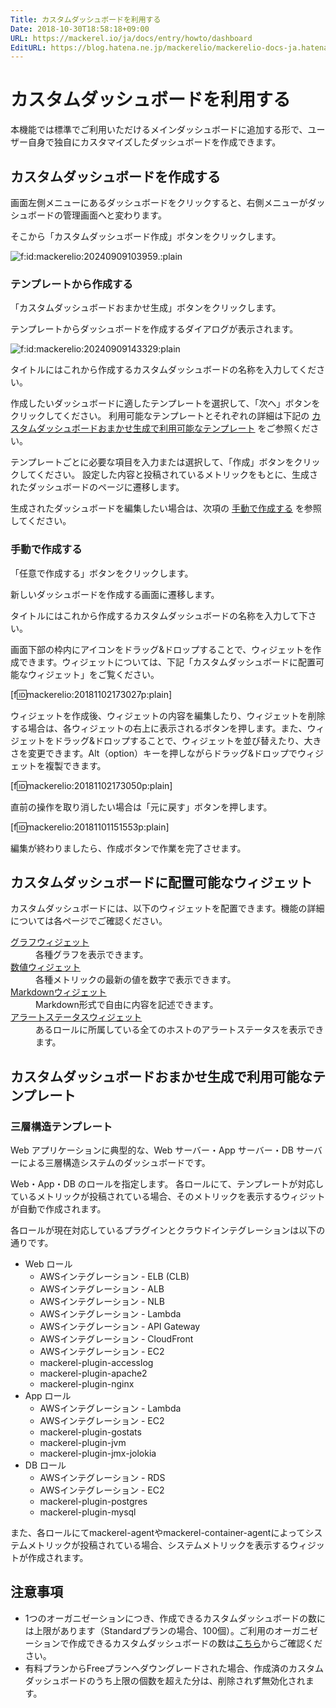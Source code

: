 ```yaml
---
Title: カスタムダッシュボードを利用する
Date: 2018-10-30T18:58:18+09:00
URL: https://mackerel.io/ja/docs/entry/howto/dashboard
EditURL: https://blog.hatena.ne.jp/mackerelio/mackerelio-docs-ja.hatenablog.mackerel.io/atom/entry/10257846132661894084
---
```


# カスタムダッシュボードを利用する
本機能では標準でご利用いただけるメインダッシュボードに追加する形で、ユーザー自身で独自にカスタマイズしたダッシュボードを作成できます。

## カスタムダッシュボードを作成する
画面左側メニューにあるダッシュボードをクリックすると、右側メニューがダッシュボードの管理画面へと変わります。

そこから「カスタムダッシュボード作成」ボタンをクリックします。

<p><span itemscope itemtype="http://schema.org/Photograph"><img src="https://cdn-ak.f.st-hatena.com/images/fotolife/m/mackerelio/20240909/20240909103959.png" alt="f:id:mackerelio:20240909103959.:plain" title="f:id:mackerelio:20240909103959:plain" class="hatena-fotolife" itemprop="image"></span></p>

### テンプレートから作成する

「カスタムダッシュボードおまかせ生成」ボタンをクリックします。

テンプレートからダッシュボードを作成するダイアログが表示されます。

<p><span itemscope itemtype="http://schema.org/Photograph"><img src="https://cdn-ak.f.st-hatena.com/images/fotolife/m/mackerelio/20240909/20240909143329.png" alt="f:id:mackerelio:20240909143329:plain" title="f:id:mackerelio:20240909143329:plain" class="hatena-fotolife" itemprop="image"></span></p>

タイトルにはこれから作成するカスタムダッシュボードの名称を入力してください。

作成したいダッシュボードに適したテンプレートを選択して、「次へ」ボタンをクリックしてください。
利用可能なテンプレートとそれぞれの詳細は下記の [カスタムダッシュボードおまかせ生成で利用可能なテンプレート](#templates) をご参照ください。

テンプレートごとに必要な項目を入力または選択して、「作成」ボタンをクリックしてください。
設定した内容と投稿されているメトリックをもとに、生成されたダッシュボードのページに遷移します。

生成されたダッシュボードを編集したい場合は、次項の [手動で作成する](#manual) を参照してください。

<h3 id="manual">手動で作成する</h3>

「任意で作成する」ボタンをクリックします。

新しいダッシュボードを作成する画面に遷移します。

タイトルにはこれから作成するカスタムダッシュボードの名称を入力して下さい。

画面下部の枠内にアイコンをドラッグ&amp;ドロップすることで、ウィジェットを作成できます。ウィジェットについては、下記「カスタムダッシュボードに配置可能なウィジェット」をご覧ください。

[f:id:mackerelio:20181102173027p:plain]

ウィジェットを作成後、ウィジェットの内容を編集したり、ウィジェットを削除する場合は、各ウィジェットの右上に表示されるボタンを押します。また、ウィジェットをドラッグ&amp;ドロップすることで、ウィジェットを並び替えたり、大きさを変更できます。Alt（option）キーを押しながらドラッグ&amp;ドロップでウィジェットを複製できます。

[f:id:mackerelio:20181102173050p:plain]

直前の操作を取り消したい場合は「元に戻す」ボタンを押します。

[f:id:mackerelio:20181101151553p:plain]

編集が終わりましたら、作成ボタンで作業を完了させます。

## カスタムダッシュボードに配置可能なウィジェット
カスタムダッシュボードには、以下のウィジェットを配置できます。機能の詳細については各ページでご確認ください。

<dl>
    <dt><a href="https://mackerel.io/ja/docs/entry/howto/dashboard/graph">グラフウィジェット</a></dt>
    <dd>各種グラフを表示できます。</dd>
    <dt><a href="https://mackerel.io/ja/docs/entry/howto/dashboard/value">数値ウィジェット</a></dt>
    <dd>各種メトリックの最新の値を数字で表示できます。</dd>
    <dt><a href="https://mackerel.io/ja/docs/entry/howto/dashboard/markdown">Markdownウィジェット</a></dt>
    <dd>Markdown形式で自由に内容を記述できます。</dd>
    <dt><a href="https://mackerel.io/ja/docs/entry/howto/dashboard/alert-status">アラートステータスウィジェット</a></dt>
    <dd>あるロールに所属している全てのホストのアラートステータスを表示できます。</dd>
</dl>

<h2 id="templates">カスタムダッシュボードおまかせ生成で利用可能なテンプレート</h2>

### 三層構造テンプレート

Web アプリケーションに典型的な、Web サーバー・App サーバー・DB サーバーによる三層構造システムのダッシュボードです。

Web・App・DB のロールを指定します。
各ロールにて、テンプレートが対応しているメトリックが投稿されている場合、そのメトリックを表示するウィジットが自動で作成されます。

各ロールが現在対応しているプラグインとクラウドインテグレーションは以下の通りです。

- Web ロール
  - AWSインテグレーション - ELB (CLB)
  - AWSインテグレーション - ALB
  - AWSインテグレーション - NLB
  - AWSインテグレーション - Lambda
  - AWSインテグレーション - API Gateway
  - AWSインテグレーション - CloudFront
  - AWSインテグレーション - EC2
  - mackerel-plugin-accesslog
  - mackerel-plugin-apache2
  - mackerel-plugin-nginx
- App ロール
  - AWSインテグレーション - Lambda
  - AWSインテグレーション - EC2
  - mackerel-plugin-gostats
  - mackerel-plugin-jvm
  - mackerel-plugin-jmx-jolokia
- DB ロール
  - AWSインテグレーション - RDS
  - AWSインテグレーション - EC2
  - mackerel-plugin-postgres
  - mackerel-plugin-mysql

また、各ロールにてmackerel-agentやmackerel-container-agentによってシステムメトリックが投稿されている場合、システムメトリックを表示するウィジットが作成されます。

## 注意事項
- 1つのオーガニゼーションにつき、作成できるカスタムダッシュボードの数には上限があります（Standardプランの場合、100個）。ご利用のオーガニゼーションで作成できるカスタムダッシュボードの数は[こちら](https://mackerel.io/my?tab=plan)からご確認ください。
- 有料プランからFreeプランへダウングレードされた場合、作成済のカスタムダッシュボードのうち上限の個数を超えた分は、削除されず無効化されます。
